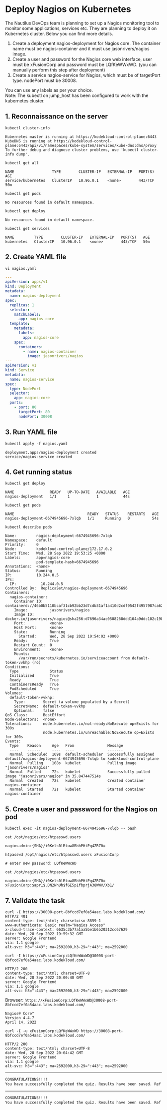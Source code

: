 # Deploy Nagios on Kubernetes

The Nautilus DevOps team is planning to set up a Nagios monitoring tool to monitor some applications, services etc. They are planning to deploy it on Kubernetes cluster. Below you can find more details.  
1) Create a deployment nagios-deployment for Nagios core. The container name must be nagios-container and it must use jasonrivers/nagios image.
2) Create a user and password for the Nagios core web interface, user must be xFusionCorp and password must be LQfKeWWxWD. (you can manually perform this step after deployment)
3) Create a service nagios-service for Nagios, which must be of targetPort type. nodePort must be 30008.

You can use any labels as per your choice.  
Note: The kubectl on jump_host has been configured to work with the kubernetes cluster.



## 1. Reconnaissance on the server
`kubectl cluster-info`  
```console
Kubernetes master is running at https://kodekloud-control-plane:6443
KubeDNS is running at https://kodekloud-control-plane:6443/api/v1/namespaces/kube-system/services/kube-dns:dns/proxy
To further debug and diagnose cluster problems, use 'kubectl cluster-info dump'.
```

`kubectl get all`  
```console
NAME                 TYPE        CLUSTER-IP   EXTERNAL-IP   PORT(S)   AGE
service/kubernetes   ClusterIP   10.96.0.1    <none>        443/TCP   50m
```

`kubectl get pods`  
```console
No resources found in default namespace.
```

`kubectl get deploy`  
```console
No resources found in default namespace.
```

`kubectl get services`  
```console
NAME         TYPE        CLUSTER-IP   EXTERNAL-IP   PORT(S)   AGE
kubernetes   ClusterIP   10.96.0.1    <none>        443/TCP   50m
```


## 2. Create YAML file
`vi nagios.yaml`  

```yaml
---
apiVersion: apps/v1
kind: Deployment
metadata:
  name: nagios-deployment
spec:
  replicas: 1
  selector:
    matchLabels:
      app: nagios-core
  template:
    metadata:
      labels:
        app: nagios-core
    spec:
      containers:
        - name: nagios-container
          image: jasonrivers/nagios
---
apiVersion: v1
kind: Service
metadata:
  name: nagios-service
spec:
  type: NodePort
  selector:
    app: nagios-core
  ports:
    - port: 80
      targetPort: 80
      nodePort: 30008
```


## 3. Run YAML file
`kubectl apply -f nagios.yaml`  
```console
deployment.apps/nagios-deployment created
service/nagios-service created
```


## 4. Get running status
`kubectl get deploy`  
```console
NAME                READY   UP-TO-DATE   AVAILABLE   AGE
nagios-deployment   1/1     1            1           44s
```

`kubectl get pods`  
```console
NAME                                 READY   STATUS    RESTARTS   AGE
nagios-deployment-6674945696-7xlqb   1/1     Running   0          54s
```

`kubectl describe pods`  
```console
Name:         nagios-deployment-6674945696-7xlqb
Namespace:    default
Priority:     0
Node:         kodekloud-control-plane/172.17.0.2
Start Time:   Wed, 28 Sep 2022 19:53:25 +0000
Labels:       app=nagios-core
              pod-template-hash=6674945696
Annotations:  <none>
Status:       Running
IP:           10.244.0.5
IPs:
  IP:           10.244.0.5
Controlled By:  ReplicaSet/nagios-deployment-6674945696
Containers:
  nagios-container:
    Container ID:   containerd://46b0b5110bcaf31cb92bb23d7cdb31af1a410d2cdf9542f4957987ca62d69eba
    Image:          jasonrivers/nagios
    Image ID:       docker.io/jasonrivers/nagios@sha256:d7696a34ac0508268ddd104a9ddc102c198c9ce567531ad6e876e9572c0a64fb
    Port:           <none>
    Host Port:      <none>
    State:          Running
      Started:      Wed, 28 Sep 2022 19:54:02 +0000
    Ready:          True
    Restart Count:  0
    Environment:    <none>
    Mounts:
      /var/run/secrets/kubernetes.io/serviceaccount from default-token-vvkhp (ro)
Conditions:
  Type              Status
  Initialized       True 
  Ready             True 
  ContainersReady   True 
  PodScheduled      True 
Volumes:
  default-token-vvkhp:
    Type:        Secret (a volume populated by a Secret)
    SecretName:  default-token-vvkhp
    Optional:    false
QoS Class:       BestEffort
Node-Selectors:  <none>
Tolerations:     node.kubernetes.io/not-ready:NoExecute op=Exists for 300s
                 node.kubernetes.io/unreachable:NoExecute op=Exists for 300s
Events:
  Type    Reason     Age   From               Message
  ----    ------     ----  ----               -------
  Normal  Scheduled  109s  default-scheduler  Successfully assigned default/nagios-deployment-6674945696-7xlqb to kodekloud-control-plane
  Normal  Pulling    108s  kubelet            Pulling image "jasonrivers/nagios"
  Normal  Pulled     72s   kubelet            Successfully pulled image "jasonrivers/nagios" in 35.847447514s
  Normal  Created    72s   kubelet            Created container nagios-container
  Normal  Started    72s   kubelet            Started container nagios-container
```


## 5. Create a user and password for the Nagios on pod
`kubectl exec -it nagios-deployment-6674945696-7xlqb -- bash`  

`cat /opt/nagios/etc/htpasswd.users`  
```console
nagiosadmin:{SHA}/i0Kels0lRtuw8RhhPHtPq4ZRZ0=
```

`htpasswd /opt/nagios/etc/htpasswd.users xFusionCorp`  
```console
# enter new password: LQfKeWWxWD
```

`cat /opt/nagios/etc/htpasswd.users`  
```console
nagiosadmin:{SHA}/i0Kels0lRtuw8RhhPHtPq4ZRZ0=
xFusionCorp:$apr1$.DN2NhUh$fGE5p1fbprjA38WWV/Xb1/
```


## 7. Validate the task
```console
curl -I https://30008-port-8bfccd7ef0a54aac.labs.kodekloud.com/
HTTP/2 401 
content-type: text/html; charset=iso-8859-1
www-authenticate: Basic realm="Nagios Access"
x-cloud-trace-context: 6635c3b77a1aa5be1b6b20312cc67629
date: Wed, 28 Sep 2022 19:59:32 GMT
server: Google Frontend
via: 1.1 google
alt-svc: h3=":443"; ma=2592000,h3-29=":443"; ma=2592000
```

`curl -I https://xFusionCorp:LQfKeWWxWD@30008-port-8bfccd7ef0a54aac.labs.kodekloud.com/`  
```console
HTTP/2 200 
content-type: text/html; charset=UTF-8
date: Wed, 28 Sep 2022 20:00:48 GMT
server: Google Frontend
via: 1.1 google
alt-svc: h3=":443"; ma=2592000,h3-29=":443"; ma=2592000
```

Browser: `https://xFusionCorp:LQfKeWWxWD@30008-port-8bfccd7ef0a54aac.labs.kodekloud.com/`  
```console
Nagios® Core™
Version 4.4.7
April 14, 2022
```

`curl -I -u xFusionCorp:LQfKeWWxWD https://30008-port-8bfccd7ef0a54aac.labs.kodekloud.com/`  
```console
HTTP/2 200 
content-type: text/html; charset=UTF-8
date: Wed, 28 Sep 2022 20:04:42 GMT
server: Google Frontend
via: 1.1 google
alt-svc: h3=":443"; ma=2592000,h3-29=":443"; ma=2592000
```

---

```bash
CONGRATULATIONS!!!!
You have successfully completed the quiz. Results have been saved. Ref ID:63349aa1a5a5192d391bcff5
```

---

```bash
CONGRATULATIONS!!!!
You have successfully completed the quiz. Results have been saved. Ref ID:637e98dfecc87d9134e07517
```
